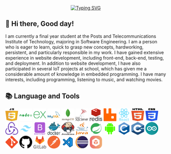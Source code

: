<!-- Title The Full Name -->
<p align="center">
  <a href="https://git.io/typing-svg"><img src="https://readme-typing-svg.demolab.com?font=Fira+Code&weight=450&size=32&pause=500&color=F70ADA&center=true&vCenter=true&width=435&lines=Nguyen+Minh+Dat;Web+Developer;Embbeded+Developer;Mobile+Developer;Desktop+Developer" alt="Typing SVG" /></a>
</p>

<!-- Social icons section -->
<p align="center">
  
</p>

<!-- Information myself -->
## 👋 Hi there, Good day!   

<div>
  <div align="left">
    
I am currently a final year student at the Posts and Telecommunications Institute of Technology, majoring in Software Engineering. I am a person who is eager to learn, quick to grasp new concepts, hardworking, persistent, and particularly responsible in my work. I have gained extensive experience in website development, including front-end, back-end, testing, and deployment. In addition to website development, I have also participated in several IoT projects at school, which has given me a considerable amount of knowledge in embedded programming. I have many interests, including programming, listening to music, and watching movies.

## 📚 Language and Tools
<p align="left">
  <img src="./svgs/javascript.svg" alt="javascript" title="javascript" width="40" height="40"/>
  <img src="./svgs/nodejs.svg" alt="nodejs" title="nodejs" width="40" height="40"/>
  <img src="./svgs/express.svg" alt="expressjs" title="expressjs" width="40" height="40"/>
  <img src="./svgs/mysql.svg" alt="mysql" title="mysql" width="40" height="40"/>
  <img src="./svgs/mongodb.svg" alt="mongodb" title="mongodb" width="40" height="40"/>
  <img src="./svgs/sql.svg" alt="sql" title="sql" width="40" height="40"/>
  <img src="./svgs/redis.svg" alt="redis" title="redis" width="40" height="40"/>
  <img src="./svgs/rabbitmq.svg" alt="rabbitmq" title="rabbitmq" width="40" height="40"/>
  <img src="./svgs/react.svg" alt="react" title="react" width="40" height="40"/>
  <img src="./svgs/html.svg" alt="html" title="html" width="40" height="40"/>
  <img src="./svgs/css.svg" alt="css" title="css" width="40" height="40"/>
  <img src="./svgs/redux.svg" alt="redux" title="redux" width="40" height="40"/>
  <img src="./svgs/tailwind-css.svg" alt="tailwindCSS" title="tailwindCSS" width="40" height="40"/>
  <img src="./svgs/bootstrap.svg" alt="bootstrapp" title="bootstrap" width="40" height="40"/>
  <img src="./svgs/docker.svg" alt="docker" title="docker" width="40" height="40"/>
  <img src="./svgs/jenkins.svg" alt="jenkins" title="jenkins" width="40" height="40"/>
  <img src="./svgs/java.svg" alt="java" title="java" width="40" height="40"/>
  <img src="./svgs/spring-boot.svg" alt="spring-boot" title="spring-boot" width="40" height="40"/>
  <img src="./svgs/android.svg" alt="android" title="android" width="40" height="40"/>
  <img src="./svgs/c.svg" alt="c" title="c" width="40" height="40"/>
  <img src="./svgs/c++.svg" alt="c++" title="c++" width="40" height="40"/>
  <img src="./svgs/arduino.svg" alt="c++" title="c++" width="40" height="40"/>
  <img src="./svgs/git.svg" alt="git" title="git" width="40" height="40"/>
  <img src="./svgs/github.svg" alt="github" title="github" width="40" height="40"/>
  <img src="./svgs/gitlab.svg" alt="gitlab" title="gitlab" width="40" height="40"/>
  <img src="./svgs/postman.svg" alt="postman" title="postman" width="40" height="40"/>
  <img src="./svgs/visual-studio-code.svg" alt="VSCode" title="VSCode" width="40" height="40"/>
  <img src="./svgs/eclipse.svg" alt="eclipse" title="eclipse" width="40" height="40"/>
  <img src="./svgs/apache-netbeans.svg" alt="apache-netbeans" title="apache-netbeans" width="40" height="40"/>
</p>
</div>
